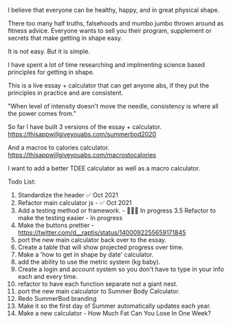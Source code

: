I believe that everyone can be healthy, happy, and in great physical shape. 

There too many half truths, falsehoods and mumbo jumbo thrown around as fitness advice. Everyone wants to sell you their program, supplement or secrets that make getting in shape easy. 

It is not easy. But it is simple.

I have spent a lot of time researching and implmenting science based principles for getting in shape. 

This is a live essay + calculator that can get anyone abs, if they put the principles in practice and are consistent. 

"When level of intensity doesn't move the needle, consistency is where all the power comes from."

So far I have built 3 versions of the essay + calculator. 
https://thisappwillgiveyouabs.com/summerbod2020

And a macros to calories calculator.
https://thisappwillgiveyouabs.com/macrostocalories

I want to add a better TDEE calculator as well as a macro calculator.

Todo List:
1. Standardize the header ✅ Oct 2021
2. Refactor main calculator js - ✅ Oct 2021
3. Add a testing method or framework. - 👨🏻‍🍳 In progress
3.5 Refactor to make the testing easier - In progress
4. Make the buttons prettier - https://twitter.com/d__raptis/status/1400092255659171845
5. port the new main calculator back over to the essay.
6. Create a table that will show projected progress over time. 
7. Make a 'how to get in shape by date' calculator.
8. add the ability to use the metric system (kg baby).
9. Create a login and account system so you don't have to type in your info each and every time.
10. refactor to have each function separate not a giant nest.
11. port the new main calculator to Summer Body Calculator.
12. Redo SummerBod branding
13. Make it so the first day of Summer automatically updates each year.
14. Make a new calculator - How Much Fat Can You Lose In One Week?

